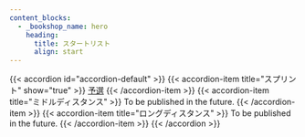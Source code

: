 ```yaml
---
content_blocks:
  - _bookshop_name: hero
    heading:
      title: スタートリスト
      align: start
---
```



{{< accordion id="accordion-default" >}}
  {{< accordion-item title="スプリント" show="true" >}}
    [予選](sprint-q)
  {{< /accordion-item >}}
  {{< accordion-item title="ミドルディスタンス" >}}
    To be published in the future.
  {{< /accordion-item >}}
  {{< accordion-item title="ロングディスタンス" >}}
    To be published in the future.
  {{< /accordion-item >}}
{{< /accordion >}}